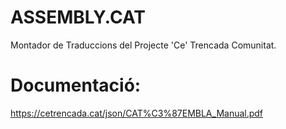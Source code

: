 # ASSEMBLY.CAT
Montador de Traduccions del Projecte 'Ce' Trencada Comunitat.

# Documentació:

https://cetrencada.cat/json/CAT%C3%87EMBLA_Manual.pdf
